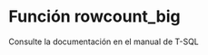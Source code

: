 ﻿---
Autogenerated: true
---

# Función  rowcount_big

Consulte la documentación en el manual de T-SQL
